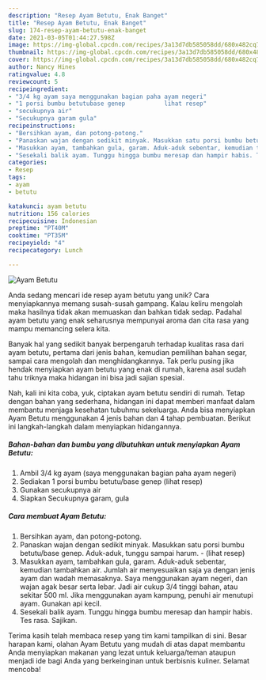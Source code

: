```yaml
---
description: "Resep Ayam Betutu, Enak Banget"
title: "Resep Ayam Betutu, Enak Banget"
slug: 174-resep-ayam-betutu-enak-banget
date: 2021-03-05T01:44:27.598Z
image: https://img-global.cpcdn.com/recipes/3a13d7db585058dd/680x482cq70/ayam-betutu-foto-resep-utama.jpg
thumbnail: https://img-global.cpcdn.com/recipes/3a13d7db585058dd/680x482cq70/ayam-betutu-foto-resep-utama.jpg
cover: https://img-global.cpcdn.com/recipes/3a13d7db585058dd/680x482cq70/ayam-betutu-foto-resep-utama.jpg
author: Nancy Hines
ratingvalue: 4.8
reviewcount: 5
recipeingredient:
- "3/4 kg ayam saya menggunakan bagian paha ayam negeri"
- "1 porsi bumbu betutubase genep           lihat resep"
- "secukupnya air"
- "Secukupnya garam gula"
recipeinstructions:
- "Bersihkan ayam, dan potong-potong."
- "Panaskan wajan dengan sedikit minyak. Masukkan satu porsi bumbu betutu/base genep. Aduk-aduk, tunggu sampai harum.           (lihat resep)"
- "Masukkan ayam, tambahkan gula, garam. Aduk-aduk sebentar, kemudian tambahkan air. Jumlah air menyesuaikan saja ya dengan jenis ayam dan wadah memasaknya. Saya menggunakan ayam negeri, dan wajan agak besar serta lebar. Jadi air cukup 3/4 tinggi bahan, atau sekitar 500 ml. Jika menggunakan ayam kampung, penuhi air menutupi ayam. Gunakan api kecil."
- "Sesekali balik ayam. Tunggu hingga bumbu meresap dan hampir habis. Tes rasa. Sajikan."
categories:
- Resep
tags:
- ayam
- betutu

katakunci: ayam betutu 
nutrition: 156 calories
recipecuisine: Indonesian
preptime: "PT40M"
cooktime: "PT35M"
recipeyield: "4"
recipecategory: Lunch

---
```



![Ayam Betutu](https://img-global.cpcdn.com/recipes/3a13d7db585058dd/680x482cq70/ayam-betutu-foto-resep-utama.jpg)

Anda sedang mencari ide resep ayam betutu yang unik? Cara menyiapkannya memang susah-susah gampang. Kalau keliru mengolah maka hasilnya tidak akan memuaskan dan bahkan tidak sedap. Padahal ayam betutu yang enak seharusnya mempunyai aroma dan cita rasa yang mampu memancing selera kita.

Banyak hal yang sedikit banyak berpengaruh terhadap kualitas rasa dari ayam betutu, pertama dari jenis bahan, kemudian pemilihan bahan segar, sampai cara mengolah dan menghidangkannya. Tak perlu pusing jika hendak menyiapkan ayam betutu yang enak di rumah, karena asal sudah tahu triknya maka hidangan ini bisa jadi sajian spesial.




Nah, kali ini kita coba, yuk, ciptakan ayam betutu sendiri di rumah. Tetap dengan bahan yang sederhana, hidangan ini dapat memberi manfaat dalam membantu menjaga kesehatan tubuhmu sekeluarga. Anda bisa menyiapkan Ayam Betutu menggunakan 4 jenis bahan dan 4 tahap pembuatan. Berikut ini langkah-langkah dalam menyiapkan hidangannya.

<!--inarticleads1-->

##### Bahan-bahan dan bumbu yang dibutuhkan untuk menyiapkan Ayam Betutu:

1. Ambil 3/4 kg ayam (saya menggunakan bagian paha ayam negeri)
1. Sediakan 1 porsi bumbu betutu/base genep           (lihat resep)
1. Gunakan secukupnya air
1. Siapkan Secukupnya garam, gula




<!--inarticleads2-->

##### Cara membuat Ayam Betutu:

1. Bersihkan ayam, dan potong-potong.
1. Panaskan wajan dengan sedikit minyak. Masukkan satu porsi bumbu betutu/base genep. Aduk-aduk, tunggu sampai harum. -           (lihat resep)
1. Masukkan ayam, tambahkan gula, garam. Aduk-aduk sebentar, kemudian tambahkan air. Jumlah air menyesuaikan saja ya dengan jenis ayam dan wadah memasaknya. Saya menggunakan ayam negeri, dan wajan agak besar serta lebar. Jadi air cukup 3/4 tinggi bahan, atau sekitar 500 ml. Jika menggunakan ayam kampung, penuhi air menutupi ayam. Gunakan api kecil.
1. Sesekali balik ayam. Tunggu hingga bumbu meresap dan hampir habis. Tes rasa. Sajikan.




Terima kasih telah membaca resep yang tim kami tampilkan di sini. Besar harapan kami, olahan Ayam Betutu yang mudah di atas dapat membantu Anda menyiapkan makanan yang lezat untuk keluarga/teman ataupun menjadi ide bagi Anda yang berkeinginan untuk berbisnis kuliner. Selamat mencoba!
